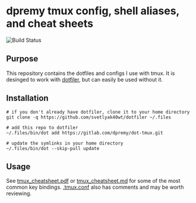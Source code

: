 # dpremy tmux config, shell aliases, and cheat sheets

![Build Status](https://ci.davidremy.me/api/badges/dpremy/dot-tmux/status.svg)

## Purpose

This repository contains the dotfiles and configs I use with tmux. It is desinged to work with [dotfiler](https://github.com/svetlyak40wt/dotfiler), but can easily be used without it.

## Installation

```shell
# if you don't already have dotfiler, clone it to your home directory
git clone -q https://github.com/svetlyak40wt/dotfiler ~/.files

# add this repo to dotfiler
~/.files/bin/dot add https://gitlab.com/dpremy/dot-tmux.git

# update the symlinks in your home directory
~/.files/bin/dot --skip-pull update
```

## Usage

See [tmux_cheatsheet.pdf](./cheatsheets/tmux_cheatsheet.pdf) or [tmux_cheatsheet.md](./cheatsheets/tmux_cheatsheet.md) for some of the most common key bindings. [.tmux.conf](.tmux.conf) also has comments and may be worth reviewing.